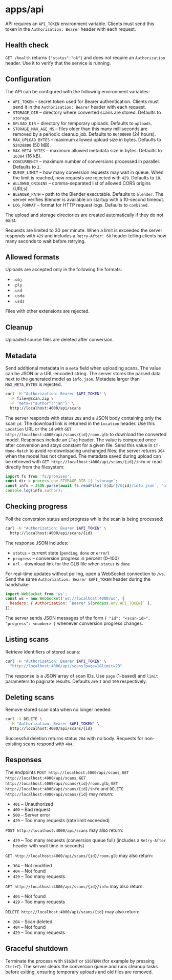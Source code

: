 # apps/api

API requires an `API_TOKEN` environment variable. Clients must send this
token in the `Authorization: Bearer` header with each request.

## Health check

`GET /health` returns `{"status":"ok"}` and does not require an
`Authorization` header. Use it to verify that the service is running.

## Configuration

The API can be configured with the following environment variables:

- `API_TOKEN` – secret token used for Bearer authentication. Clients must
  send it in the `Authorization: Bearer` header with each request.
- `STORAGE_DIR` – directory where converted scans are stored. Defaults to
  `storage`.
- `UPLOAD_DIR` – directory for temporary uploads. Defaults to `uploads`.
- `STORAGE_MAX_AGE_MS` – files older than this many milliseconds are removed
  by a periodic cleanup job. Defaults to `86400000` (24 hours).
- `MAX_UPLOAD_BYTES` – maximum allowed upload size in bytes. Defaults to
  `52428800` (50 MB).
- `MAX_META_BYTES` – maximum allowed metadata size in bytes. Defaults to
  `16384` (16 kB).
- `CONCURRENCY` – maximum number of conversions processed in parallel.
  Defaults to `2`.
- `QUEUE_LIMIT` – how many conversion requests may wait in queue. When the
  limit is reached, new requests are rejected with `429`. Defaults to `10`.
- `ALLOWED_ORIGINS` – comma-separated list of allowed CORS origins (URLs).
- `BLENDER_PATH` – path to the Blender executable. Defaults to `blender`. The
  server verifies Blender is available on startup with a 10-second timeout.
- `LOG_FORMAT` – format for HTTP request logs. Defaults to `combined`.

The upload and storage directories are created automatically if they do not exist.

Requests are limited to 30 per minute. When a limit is exceeded the server
responds with `429` and includes a `Retry-After: 60` header telling clients how
many seconds to wait before retrying.

## Allowed formats

Uploads are accepted only in the following file formats:

- `.obj`
- `.ply`
- `.usd`
- `.usda`
- `.usdz`

Files with other extensions are rejected.

## Cleanup

Uploaded source files are deleted after conversion.

## Metadata

Send additional metadata in a `meta` field when uploading scans. The value
can be JSON or a URL-encoded string. The server stores the parsed data next
to the generated model as `info.json`. Metadata larger than `MAX_META_BYTES`
is rejected.

```bash
curl -H "Authorization: Bearer $API_TOKEN" \
  -F file=@scan.zip \
  -F 'meta={"author":"jan"}' \
  http://localhost:4000/api/scans
```

The server responds with status `202` and a JSON body containing only the scan `id`.
The download link is returned in the `Location` header. Use this `Location` URL or
the `id` with `GET http://localhost:4000/api/scans/{id}/room.glb` to download the
converted model. Responses include an `ETag` header. The value is computed once
after conversion and stays constant for a given file. Send this value in
`If-None-Match` to avoid re-downloading unchanged files; the server returns `304`
when the model has not changed. The metadata saved during upload can be retrieved
with `GET http://localhost:4000/api/scans/{id}/info` or read directly from the
filesystem:

```js
import fs from 'fs/promises';
const dir = process.env.STORAGE_DIR || 'storage';
const info = JSON.parse(await fs.readFile(`${dir}/${id}/info.json`, 'utf8'));
console.log(info.author);
```

## Checking progress

Poll the conversion status and progress while the scan is being processed:

```bash
curl -H "Authorization: Bearer $API_TOKEN" \
  http://localhost:4000/api/scans/{id}
```

The response JSON includes:

- `status` – current state (`pending`, `done` or `error`)
- `progress` – conversion progress in percent (0–100)
- `url` – download link for the GLB file when `status` is `done`

For real-time updates without polling, open a WebSocket connection to `/ws`.
Send the same `Authorization: Bearer $API_TOKEN` header during the handshake:

```js
import WebSocket from 'ws';
const ws = new WebSocket('ws://localhost:4000/ws', {
  headers: { Authorization: `Bearer ${process.env.API_TOKEN}` },
});
```

The server sends JSON messages of the form `{ "id": "<scan-id>", "progress": <number> }`
whenever conversion progress changes.

## Listing scans

Retrieve identifiers of stored scans:

```bash
curl -H "Authorization: Bearer $API_TOKEN" \
  "http://localhost:4000/api/scans?page=1&limit=20"
```

The response is a JSON array of scan IDs. Use `page` (1-based) and `limit`
parameters to paginate results. Defaults are `1` and `100` respectively.

## Deleting scans

Remove stored scan data when no longer needed:

```bash
curl -X DELETE \
  -H "Authorization: Bearer $API_TOKEN" \
  http://localhost:4000/api/scans/{id}
```

Successful deletion returns status `204` with no body. Requests for
non-existing scans respond with `404`.

## Responses

The endpoints `POST http://localhost:4000/api/scans`,
`GET http://localhost:4000/api/scans`,
`GET http://localhost:4000/api/scans/{id}/room.glb`,
`GET http://localhost:4000/api/scans/{id}/info` and
`DELETE http://localhost:4000/api/scans/{id}` may return:

- `401` – Unauthorized
- `400` – Bad request
- `500` – Server error
- `429` – Too many requests (rate limit exceeded)

`POST http://localhost:4000/api/scans` may also return:

- `429` – Too many requests (conversion queue full)
  (includes a `Retry-After` header with wait time in seconds)

`GET http://localhost:4000/api/scans/{id}/room.glb` may also return:

- `304` – Not modified
- `404` – Not found
- `429` – Too many requests

`GET http://localhost:4000/api/scans/{id}/info` may also return:

- `404` – Not found
- `429` – Too many requests

`DELETE http://localhost:4000/api/scans/{id}` may also return:

- `204` – Scan deleted
- `404` – Not found
- `429` – Too many requests

## Graceful shutdown

Terminate the process with `SIGINT` or `SIGTERM` (for example by pressing
`Ctrl+C`). The server clears the conversion queue and runs cleanup tasks
before exiting, ensuring temporary uploads and old files are removed.
